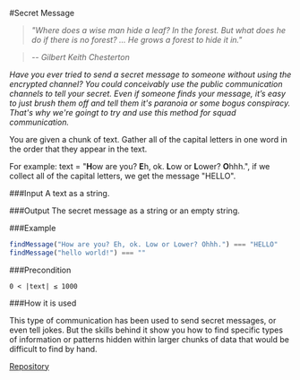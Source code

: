 #Secret Message

> *"Where does a wise man hide a leaf? In the forest. But what does he do if there is no forest? ... He grows a forest to hide it in."*

> *-- Gilbert Keith Chesterton*

*Have you ever tried to send a secret message to someone without using the encrypted channel? You could conceivably use the public communication channels to tell your secret. Even if someone finds your message, it’s easy to just brush them off and tell them it's paranoia or some bogus conspiracy. That's why we're goingt to try and use this method for squad communication.*

You are given a chunk of text. Gather all of the capital letters in one word in the order that they appear in the text.

For example: text = "**H**ow are you? **E**h, ok. **L**ow or **L**ower? **O**hhh.", if we collect all of the capital letters, we get the message "HELLO".

###Input
A text as a string.

###Output
The secret message as a string or an empty string.

###Example
```javascript
findMessage("How are you? Eh, ok. Low or Lower? Ohhh.") === "HELLO"
findMessage("hello world!") === ""
```

###Precondition

	0 < |text| ≤ 1000

###How it is used

This type of communication has been used to send secret messages, or even tell jokes. But the skills behind it show you how to find specific types of information or patterns hidden within larger chunks of data that would be difficult to find by hand.

[Repository](https://github.com/Checkio-Game-Missions/checkio-empire-secret-message.git)
